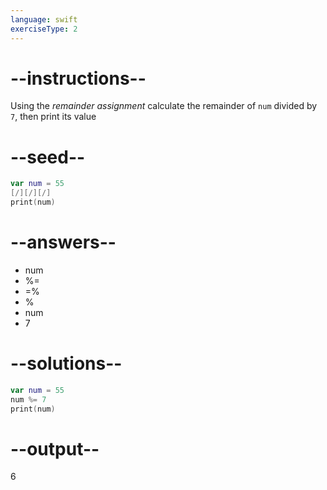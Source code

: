 ```yaml
---
language: swift
exerciseType: 2
---
```


# --instructions--

Using the *remainder assignment* calculate the remainder of `num` divided by `7`, then print its value

# --seed--

```swift
var num = 55
[/][/][/]
print(num)
```

# --answers--

- num 
- %= 
- =% 
- % 
- num 
- 7

# --solutions--

```swift
var num = 55
num %= 7
print(num)
```

# --output--

6
